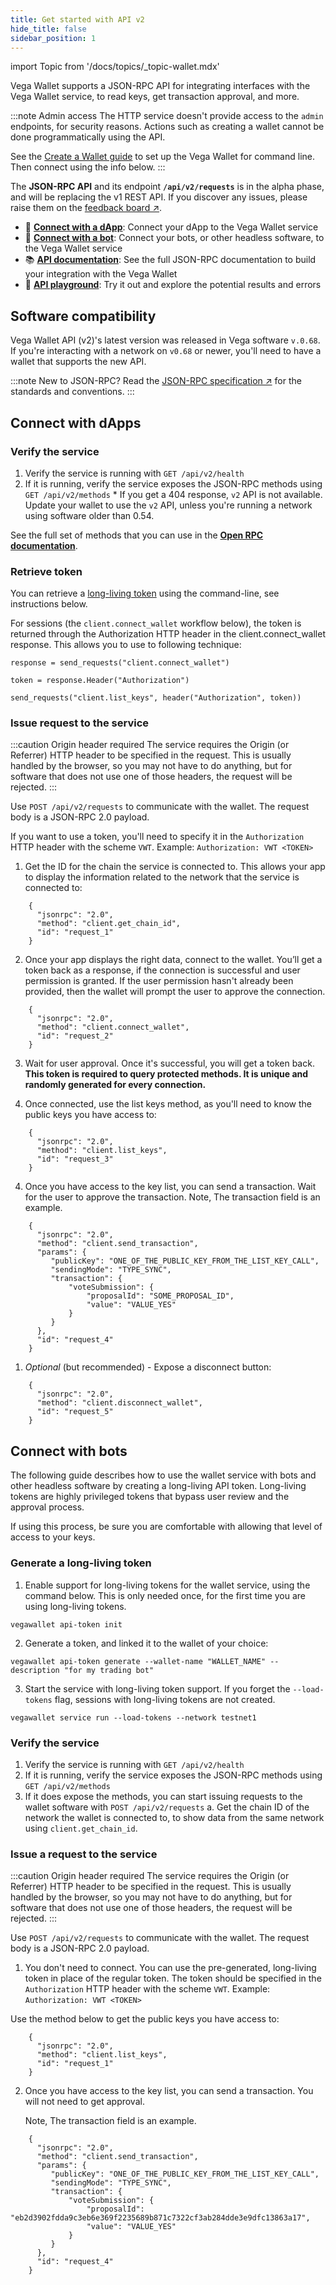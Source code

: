```yaml
---
title: Get started with API v2
hide_title: false
sidebar_position: 1 
---
```

import Topic from '/docs/topics/_topic-wallet.mdx'

<Topic />

Vega Wallet supports a JSON-RPC API for integrating interfaces with the Vega Wallet service, to read keys, get transaction approval, and more.

:::note Admin access
The HTTP service doesn't provide access to the `admin` endpoints, for security reasons. Actions such as creating a wallet cannot be done programmatically using the API.

See the [Create a Wallet guide](../../../tools/vega-wallet/cli-wallet/latest/create-wallet.md) to set up the Vega Wallet for command line. Then connect using the info below.
:::

The **JSON-RPC API** and its endpoint **`/api/v2/requests`** is in the alpha phase, and will be replacing the v1 REST API. If you discover any issues, please raise them on the [feedback board ↗](https://github.com/vegaprotocol/feedback/discussions).

* 🧩 **[Connect with a dApp](#connect-with-dapps)**: Connect your dApp to the Vega Wallet service
* 🤖 **[Connect with a bot](#connect-with-bots)**: Connect your bots, or other headless software, to the Vega Wallet service
* 📚 **[API documentation](./openrpc)**: See the full JSON-RPC documentation to build your integration with the Vega Wallet
* 🛝 **[API playground](./openrpc-api-playground)**: Try it out and explore the potential results and errors

## Software compatibility
Vega Wallet API (v2)'s latest version was released in Vega software `v.0.68`. If you're interacting with a network on `v0.68` or newer, you'll need to have a wallet that supports the new API.

:::note New to JSON-RPC?
Read the [JSON-RPC specification ↗](https://www.jsonrpc.org/specification) for the standards and conventions.
:::

## Connect with dApps

### Verify the service
1. Verify the service is running with `GET /api/v2/health`
2. If it is running, verify the service exposes the JSON-RPC methods using `GET /api/v2/methods`
       * If you get a 404 response, `v2` API is not available. Update your wallet to use the `v2` API, unless you're running a network using software older than 0.54.

See the full set of methods that you can use in the **[Open RPC documentation](./openrpc)**.

### Retrieve token
You can retrieve a [long-living token](#generate-a-long-living-token) using the command-line, see instructions below. 

For sessions (the `client.connect_wallet` workflow below), the token is returned through the Authorization HTTP header in the client.connect_wallet response. This allows you to use to following technique:

```
response = send_requests("client.connect_wallet")

token = response.Header("Authorization")

send_requests("client.list_keys", header("Authorization", token))
```

### Issue request to the service

:::caution Origin header required 
The service requires the Origin (or Referrer) HTTP header to be specified in the request. This is usually handled by the browser, so you may not have to do anything, but for software that does not use one of those headers, the request will be rejected.
:::

Use `POST /api/v2/requests` to communicate with the wallet. The request body is a JSON-RPC 2.0 payload. 

If you want to use a token, you'll need to specify it in the `Authorization` HTTP header with the scheme `VWT`. Example: `Authorization: VWT <TOKEN>`

1. Get the ID for the chain the service is connected to. This allows your app to display the information related to the network that the service is connected to:

```
    {
      "jsonrpc": "2.0",
      "method": "client.get_chain_id",
      "id": "request_1"
    }
```

2. Once your app displays the right data, connect to the wallet. You’ll get a token back as a response, if the connection is successful and user permission is granted. If the user permission hasn't already been provided, then the wallet will prompt the user to approve the connection.

```
    {
      "jsonrpc": "2.0",
      "method": "client.connect_wallet",
      "id": "request_2"
    }
```

3. Wait for user approval. Once it's successful, you will get a token back. **This token is required to query protected methods. It is unique and randomly generated for every connection.**

4. Once connected, use the list keys method, as you'll need to know the public keys you have access to:

```
    {
      "jsonrpc": "2.0",
      "method": "client.list_keys",
      "id": "request_3"
    }
```

4. Once you have access to the key list, you can send a transaction. Wait for the user to approve the transaction. Note, The transaction field is an example.

```
    {
      "jsonrpc": "2.0",
      "method": "client.send_transaction",
      "params": {
         "publicKey": "ONE_OF_THE_PUBLIC_KEY_FROM_THE_LIST_KEY_CALL",
         "sendingMode": "TYPE_SYNC",
         "transaction": {
             "voteSubmission": {
                 "proposalId": "SOME_PROPOSAL_ID",
                 "value": "VALUE_YES"
             }
         }
      },
      "id": "request_4"
    }
```

1. *Optional* (but recommended) - Expose a disconnect button:

```
    {
      "jsonrpc": "2.0",
      "method": "client.disconnect_wallet",
      "id": "request_5"
    }
```

## Connect with bots
The following guide describes how to use the wallet service with bots and other headless software by creating a long-living API token. Long-living tokens are highly privileged tokens that bypass user review and the approval process. 

If using this process, be sure you are comfortable with allowing that level of access to your keys.

### Generate a long-living token

1. Enable support for long-living tokens for the wallet service, using the command below. This is only needed once, for the first time you are using long-living tokens.

```
vegawallet api-token init
```

2. Generate a token, and linked it to the wallet of your choice:

```
vegawallet api-token generate --wallet-name "WALLET_NAME" --description "for my trading bot"
```

3. Start the service with long-living token support. If you forget the `--load-tokens` flag, sessions with long-living tokens are not created.

```
vegawallet service run --load-tokens --network testnet1
```
   
### Verify the service
1. Verify the service is running with `GET /api/v2/health`
2. If it is running, verify the service exposes the JSON-RPC methods using `GET /api/v2/methods`
3. If it does expose the methods, you can start issuing requests to the wallet software with `POST /api/v2/requests`
   a. Get the chain ID of the network the wallet is connected to, to show data from the same network using `client.get_chain_id`.

### Issue a request to the service

:::caution Origin header required 
The service requires the Origin (or Referrer) HTTP header to be specified in the request. This is usually handled by the browser, so you may not have to do anything, but for software that does not use one of those headers, the request will be rejected.
:::

Use `POST /api/v2/requests` to communicate with the wallet. The request body is a JSON-RPC 2.0 payload.

1. You don't need to connect. You can use the pre-generated, long-living token in place of the regular token. The token should be specified in the `Authorization` HTTP header with the scheme `VWT`. Example: `Authorization: VWT <TOKEN>`

Use the method below to get the public keys you have access to:

```
    {
      "jsonrpc": "2.0",
      "method": "client.list_keys",
      "id": "request_1"
    }
```

2. Once you have access to the key list, you can send a transaction. You will not need to get approval.

   Note, The transaction field is an example.

```
    {
      "jsonrpc": "2.0",
      "method": "client.send_transaction",
      "params": {
         "publicKey": "ONE_OF_THE_PUBLIC_KEY_FROM_THE_LIST_KEY_CALL",
         "sendingMode": "TYPE_SYNC",
         "transaction": {
             "voteSubmission": {
                 "proposalId": "eb2d3902fdda9c3eb6e369f2235689b871c7322cf3ab284dde3e9dfc13863a17",
                 "value": "VALUE_YES"
             }
         }
      },
      "id": "request_4"
    }
```
